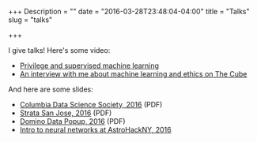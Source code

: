 +++
Description = ""
date = "2016-03-28T23:48:04-04:00"
title = "Talks"
slug = "talks"

+++

I give talks! Here's some video:

 - [Privilege and supervised machine learning](https://vimeo.com/163292139)
 - [An interview with me about machine learning and ethics on The
   Cube](https://www.youtube.com/watch?v=1ui84CSu3S0)

And here are some slides:

 - [Columbia Data Science Society,
   2016](/talks/columbia_2016/columbia_2016.pdf) (PDF)
 - [Strata San Jose, 2016](/talks/strata_sanjose_2016/strata_sanjose_2016.pdf)
   (PDF)
 - [Domino Data Popup, 2016](/talks/popup_2016/popup_2016.pdf) (PDF)
 - [Intro to neural networks at AstroHackNY, 2016](/talks/astrohackny/)


